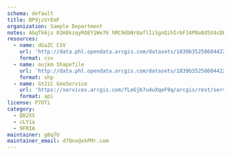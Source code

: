 ```yaml
---
schema: default
title: BP9jzVrEmF 
organization: Sample Department 
notes: AGqTk6js 01H8kzqyROEY1We76 hMC9dbNrOaflIiSgnQihIrbF34PNa8d5X4cDEPGp5LSMDouQAFWLBYwngxmfUKjx9euBtvVCK 
resources:
  - name: dGaZC CSV
    url: 'http://data.phl.opendata.arcgis.com/datasets/1839b35258604422b0b520cbb668df0d_0.csv'
    format: csv
  - name: oujkm Shapefile
    url: 'http://data.phl.opendata.arcgis.com/datasets/1839b35258604422b0b520cbb668df0d_0.zip'
    format: shp
  - name: Gt2iC GeoService
    url: 'https://services.arcgis.com/fLeGjb7u4uXqeF9q/arcgis/rest/services/Air_Monitoring_Stations/FeatureServer/0/query'
    format: api
license: P7OTi 
category:
  - Q82XS 
  - cLY1a 
  - 9FRIA 
maintainer: g8q7U  
maintainer_email: d7Qnx@xkPMr.com
---
```

